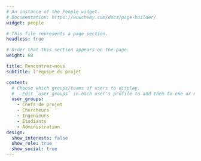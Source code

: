 ```yaml
---
# An instance of the People widget.
# Documentation: https://wowchemy.com/docs/page-builder/
widget: people

# This file represents a page section.
headless: true

# Order that this section appears on the page.
weight: 68

title: Rencontrez-nous
subtitle: l'équipe du projet

content:
  # Choose which groups/teams of users to display.
  #   Edit `user_groups` in each user's profile to add them to one or more of these groups.
  user_groups:
    - Chefs de projet
    - Chercheurs
    - Ingénieurs
    - Étudiants
    - Administration
design:
  show_interests: false
  show_role: true
  show_social: true
---
```

